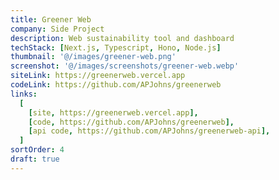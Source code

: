 ```yaml
---
title: Greener Web
company: Side Project
description: Web sustainability tool and dashboard
techStack: [Next.js, Typescript, Hono, Node.js]
thumbnail: '@/images/greener-web.png'
screenshot: '@/images/screenshots/greener-web.webp'
siteLink: https://greenerweb.vercel.app
codeLink: https://github.com/APJohns/greenerweb
links:
  [
    [site, https://greenerweb.vercel.app],
    [code, https://github.com/APJohns/greenerweb],
    [api code, https://github.com/APJohns/greenerweb-api],
  ]
sortOrder: 4
draft: true
---
```

